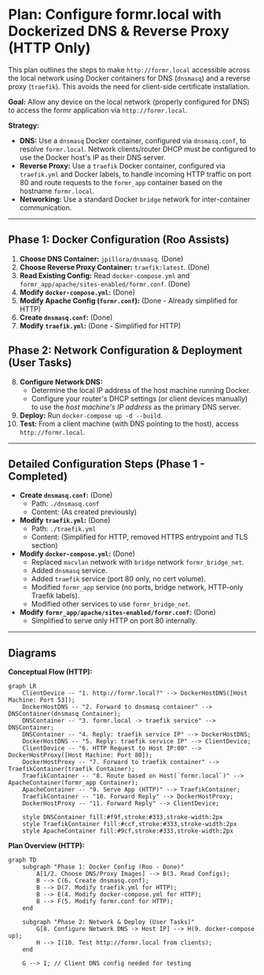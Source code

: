 # Plan: Configure formr.local with Dockerized DNS & Reverse Proxy (HTTP Only)

This plan outlines the steps to make `http://formr.local` accessible across the local network using Docker containers for DNS (`dnsmasq`) and a reverse proxy (`traefik`). This avoids the need for client-side certificate installation.

**Goal:** Allow any device on the local network (properly configured for DNS) to access the formr application via `http://formr.local`.

**Strategy:**
*   **DNS:** Use a `dnsmasq` Docker container, configured via `dnsmasq.conf`, to resolve `formr.local`. Network clients/router DHCP must be configured to use the Docker host's IP as their DNS server.
*   **Reverse Proxy:** Use a `traefik` Docker container, configured via `traefik.yml` and Docker labels, to handle incoming HTTP traffic on port 80 and route requests to the `formr_app` container based on the hostname `formr.local`.
*   **Networking:** Use a standard Docker `bridge` network for inter-container communication.

---

## Phase 1: Docker Configuration (Roo Assists)

1.  **Choose DNS Container:** `jpillora/dnsmasq`. (Done)
2.  **Choose Reverse Proxy Container:** `traefik:latest`. (Done)
3.  **Read Existing Config:** Read `docker-compose.yml` and `formr_app/apache/sites-enabled/formr.conf`. (Done)
4.  **Modify `docker-compose.yml`:** (Done)
5.  **Modify Apache Config (`formr.conf`):** (Done - Already simplified for HTTP)
6.  **Create `dnsmasq.conf`:** (Done)
7.  **Modify `traefik.yml`:** (Done - Simplified for HTTP)

## Phase 2: Network Configuration & Deployment (User Tasks)

8.  **Configure Network DNS:**
    *   Determine the local IP address of the host machine running Docker.
    *   Configure your router's DHCP settings (or client devices manually) to use the *host machine's IP address* as the primary DNS server.
9.  **Deploy:** Run `docker-compose up -d --build`.
10. **Test:** From a client machine (with DNS pointing to the host), access `http://formr.local`.

---

## Detailed Configuration Steps (Phase 1 - Completed)

*   **Create `dnsmasq.conf`:** (Done)
    *   Path: `./dnsmasq.conf`
    *   Content: (As created previously)
*   **Modify `traefik.yml`:** (Done)
    *   Path: `./traefik.yml`
    *   Content: (Simplified for HTTP, removed HTTPS entrypoint and TLS section)
*   **Modify `docker-compose.yml`:** (Done)
    *   Replaced `macvlan` network with `bridge` network `formr_bridge_net`.
    *   Added `dnsmasq` service.
    *   Added `traefik` service (port 80 only, no cert volume).
    *   Modified `formr_app` service (no ports, bridge network, HTTP-only Traefik labels).
    *   Modified other services to use `formr_bridge_net`.
*   **Modify `formr_app/apache/sites-enabled/formr.conf`:** (Done)
    *   Simplified to serve only HTTP on port 80 internally.

---

## Diagrams

**Conceptual Flow (HTTP):**

```mermaid
graph LR
    ClientDevice -- "1. http://formr.local?" --> DockerHostDNS([Host Machine: Port 53]);
    DockerHostDNS -- "2. Forward to dnsmasq container" --> DNSContainer(dnsmasq Container);
    DNSContainer -- "3. formr.local -> traefik service" --> DNSContainer;
    DNSContainer -- "4. Reply: traefik service IP" --> DockerHostDNS;
    DockerHostDNS -- "5. Reply: traefik service IP" --> ClientDevice;
    ClientDevice -- "6. HTTP Request to Host IP:80" --> DockerHostProxy([Host Machine: Port 80]);
    DockerHostProxy -- "7. Forward to traefik container" --> TraefikContainer(traefik Container);
    TraefikContainer -- "8. Route based on Host(`formr.local`)" --> ApacheContainer(formr_app Container);
    ApacheContainer -- "9. Serve App (HTTP)" --> TraefikContainer;
    TraefikContainer -- "10. Forward Reply" --> DockerHostProxy;
    DockerHostProxy -- "11. Forward Reply" --> ClientDevice;

    style DNSContainer fill:#f9f,stroke:#333,stroke-width:2px
    style TraefikContainer fill:#ccf,stroke:#333,stroke-width:2px
    style ApacheContainer fill:#9cf,stroke:#333,stroke-width:2px
```

**Plan Overview (HTTP):**

```mermaid
graph TD
    subgraph "Phase 1: Docker Config (Roo - Done)"
        A[1/2. Choose DNS/Proxy Images] --> B(3. Read Configs);
        B --> C(6. Create dnsmasq.conf);
        B --> D(7. Modify traefik.yml for HTTP);
        B --> E(4. Modify docker-compose.yml for HTTP);
        B --> F(5. Modify formr.conf for HTTP);
    end

    subgraph "Phase 2: Network & Deploy (User Tasks)"
        G[8. Configure Network DNS -> Host IP] --> H(9. docker-compose up);
        H --> I(10. Test http://formr.local from clients);
    end

    G --> I; // Client DNS config needed for testing